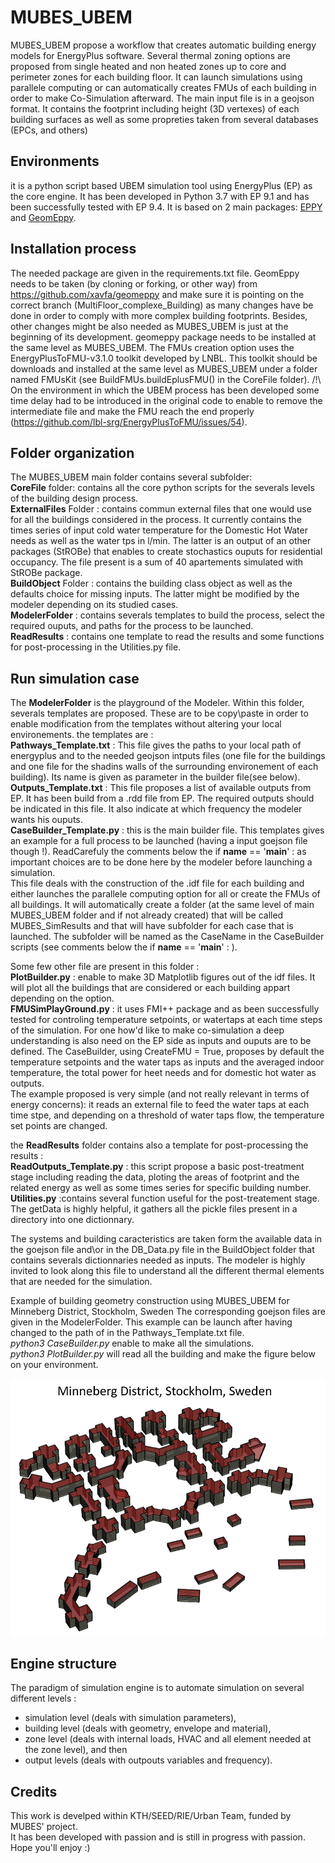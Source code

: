 # MUBES_UBEM
MUBES_UBEM propose a workflow that creates automatic building energy models for EnergyPlus software.
Several thermal zoning options are proposed from single heated and non heated zones up to core and perimeter zones for each building floor.
It can launch simulations using parallele computing or can automatically creates FMUs of each building in order to make Co-Simulation afterward.
The main input file is in a geojson format. It contains the footprint including height (3D vertexes) of each building surfaces as well as some propreties taken from several databases (EPCs, and others)

## Environments
it is a python script based UBEM simulation tool using EnergyPlus (EP) as the core engine.
It has been developed in Python 3.7 with EP 9.1 and has been successfully tested with EP 9.4.
It is based on 2 main packages: [EPPY](https://github.com/santoshphilip/eppy) and [GeomEppy](https://github.com/jamiebull1/geomeppy).

## Installation process
The needed package are given in the requirements.txt file.
GeomEppy needs to be taken (by cloning or forking, or other way) from https://github.com/xavfa/geomeppy and make sure it is pointing on the correct branch (MultiFloor_complexe_Building) as many changes have be done in order to comply with more complex building footprints.
Besides, other changes might be also needed as MUBES_UBEM is just at the beginning of its development.
geomeppy package needs to be installed at the same level as MUBES_UBEM.
The FMUs creation option uses the EnergyPlusToFMU-v3.1.0 toolkit developed by LNBL. This toolkit should be downloads and installed at the same level as MUBES_UBEM under a folder named FMUsKit (see BuildFMUs.buildEplusFMU() in the CoreFile folder).
/!\ On the environment in which the UBEM process has been developed some time delay had to be introduced in the original code to enable to remove the intermediate file and make the FMU reach the end properly (https://github.com/lbl-srg/EnergyPlusToFMU/issues/54).  
  

## Folder organization
The MUBES_UBEM main folder contains several subfolder:  
__CoreFile__ folder: contains all the core python scripts for the severals levels of the building design process.  
__ExternalFiles__ Folder : contains commun external files that one would use for all the buildings considered in the process. It currently contains the times series of input cold water temperature for the Domestic Hot Water needs as well as the water tps in l/min. The latter is an output of an other packages (StROBe) that enables to create stochastics ouputs for residential occupancy. The file present is a sum of 40 apartements simulated with StROBe package.  
__BuildObject__ Folder : contains the building class object as well as the defaults choice for missing inputs. The latter might be modified by the modeler depending on its studied cases.  
__ModelerFolder__ : contains severals templates to build the process, select the required ouputs, and paths for the process to be launched.  
__ReadResults__ : contains one template to read the results and some functions for post-processing in the Utilities.py file.  

## Run simulation case
The __ModelerFolder__ is the playground of the Modeler. Within this folder, severals templates are proposed. These are to be copy\paste in order to enable modification from the templates without altering your local environements.
the templates are :  
__Pathways_Template.txt__ : This file gives the paths to your local path of energyplus and to the needed geojson intputs files (one file for the buildings and one file for the shadins walls of the surrounding environement of each building). Its name is given as parameter in the builder file(see below).  
__Outputs_Template.txt__ : This file proposes a list of available outputs from EP. It has been build from a .rdd file from EP. The required outputs should be indicated in this file. It also indicate at which frequency the modeler wants his ouputs.  
__CaseBuilder_Template.py__ : this is the main builder file. This templates gives an example for a full process to be launched (having a input goejson file though !). ReadCarefuly the comments below the if __name__ == '__main__' : as important choices are to be done here by the modeler before launching a simulation.  
This file deals with the construction of the .idf file for each building and either launches the parallele computing option for all or create the FMUs of all buildings. It will automatically create a folder (at the same level of main MUBES_UBEM folder and if not already created) that will be called MUBES_SimResults and that will have subfolder for each case that is launched. The subfolder will be named as the CaseName in the CaseBuilder scripts (see comments below the if __name__ == '__main__' : ).  

Some few other file are present in this folder :  
__PlotBuilder.py__ : enable to make 3D Matplotlib figures out of the idf files. It will plot all the buildings that are considered or each building appart depending on the option.  
__FMUSimPlayGround.py__ : it uses FMI++ package and as been successfully tested for controling temperature setpoints, or watertaps at each time steps of the simulation. For one how'd like to make co-simulation a deep understanding is also need on the EP side as inputs and ouputs are to be defined. The CaseBuilder, using CreateFMU = True, proposes by default the temperature setpoints and the water taps as inputs and the averaged indoor temperature, the total power for heet needs and for domestic hot water as outputs.  
The example proposed is very simple (and not really relevant in terms of energy concerns): it reads an external file to feed the water taps at each time stpe, and depending on a threshold of water taps flow, the temperature set points are changed.
  
the __ReadResults__ folder contains also a template for post-processing the results :  
__ReadOutputs_Template.py__ : this script propose a basic post-treatment stage including reading the data, ploting the areas of footprint and the related energy as well as some times series for specific building number.  
__Utilities.py__ :contains several function useful for the post-treatement stage. The getData is highly helpful, it gathers all the pickle files present in a directory into one dictionnary.  
  
The systems and building caracteristics are taken form the available data in the goejson file and\or in the DB_Data.py file in the BuildObject folder that contains severals dictionnaries needed as inputs. The modeler is highly invited to look along this file to understand all the different thermal elements that are needed for the simulation.  

Example of building geometry construction using MUBES_UBEM for Minneberg District, Stockholm, Sweden
The corresponding goejson files are given in the ModelerFolder. This example can be launch after having changed to the path of in the Pathways_Template.txt file.  
_python3_ _CaseBuilder.py_ enable to make all the simulations.  
_python3_ _PlotBuilder.py_ will read all the building and make the figure below on your environment.  

![Minneberg](Minneberg.png)

## Engine structure
The paradigm of simulation engine is to automate simulation on several different levels :
- simulation level (deals with simulation parameters),
- building level (deals with geometry, envelope and material),
- zone level (deals with internal loads, HVAC and all element needed at the zone level), and then 
- output levels (deals with outpouts variables and frequency).

## Credits
This work is develped within KTH/SEED/RIE/Urban Team, funded by MUBES' project.  
It has been developed with passion and is still in progress with passion.  
Hope you'll enjoy :)


